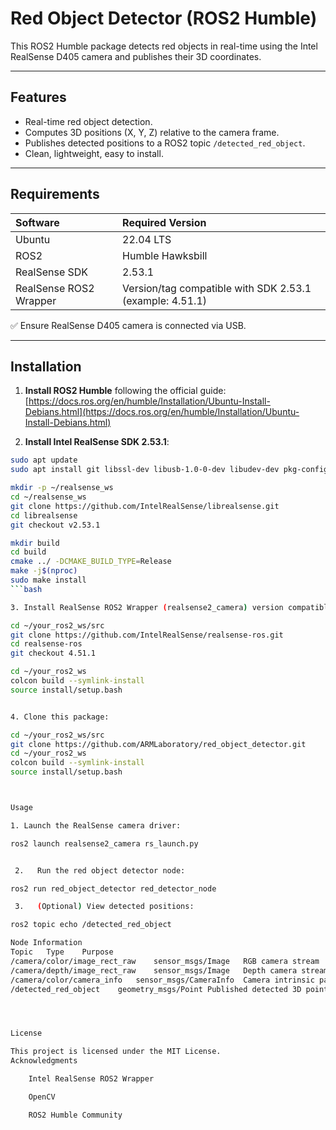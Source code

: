 # Red Object Detector (ROS2 Humble)

This ROS2 Humble package detects red objects in real-time using the Intel RealSense D405 camera and publishes their 3D coordinates.

---

## Features
- Real-time red object detection.
- Computes 3D positions (X, Y, Z) relative to the camera frame.
- Publishes detected positions to a ROS2 topic `/detected_red_object`.
- Clean, lightweight, easy to install.

---

## Requirements

| Software | Required Version |
|:---|:---|
| Ubuntu | 22.04 LTS |
| ROS2 | Humble Hawksbill |
| RealSense SDK | 2.53.1 |
| RealSense ROS2 Wrapper | Version/tag compatible with SDK 2.53.1 (example: 4.51.1) |

✅ Ensure RealSense D405 camera is connected via USB.

---

## Installation

1. **Install ROS2 Humble** following the official guide:  
   [https://docs.ros.org/en/humble/Installation/Ubuntu-Install-Debians.html](https://docs.ros.org/en/humble/Installation/Ubuntu-Install-Debians.html)

2. **Install Intel RealSense SDK 2.53.1**:

```bash
sudo apt update
sudo apt install git libssl-dev libusb-1.0-0-dev libudev-dev pkg-config libgtk-3-dev libglfw3-dev libgl1-mesa-dev libglu1-mesa-dev

mkdir -p ~/realsense_ws
cd ~/realsense_ws
git clone https://github.com/IntelRealSense/librealsense.git
cd librealsense
git checkout v2.53.1

mkdir build
cd build
cmake ../ -DCMAKE_BUILD_TYPE=Release
make -j$(nproc)
sudo make install
```bash

3. Install RealSense ROS2 Wrapper (realsense2_camera) version compatible with SDK 2.53.1:

cd ~/your_ros2_ws/src
git clone https://github.com/IntelRealSense/realsense-ros.git
cd realsense-ros
git checkout 4.51.1

cd ~/your_ros2_ws
colcon build --symlink-install
source install/setup.bash


4. Clone this package:

cd ~/your_ros2_ws/src
git clone https://github.com/ARMLaboratory/red_object_detector.git
cd ~/your_ros2_ws
colcon build --symlink-install
source install/setup.bash



Usage

1. Launch the RealSense camera driver:

ros2 launch realsense2_camera rs_launch.py


 2.   Run the red object detector node:

ros2 run red_object_detector red_detector_node

 3.   (Optional) View detected positions:

ros2 topic echo /detected_red_object

Node Information
Topic	Type	Purpose
/camera/color/image_rect_raw	sensor_msgs/Image	RGB camera stream
/camera/depth/image_rect_raw	sensor_msgs/Image	Depth camera stream
/camera/color/camera_info	sensor_msgs/CameraInfo	Camera intrinsic parameters
/detected_red_object	geometry_msgs/Point	Published detected 3D point




License

This project is licensed under the MIT License.
Acknowledgments

    Intel RealSense ROS2 Wrapper

    OpenCV

    ROS2 Humble Community

